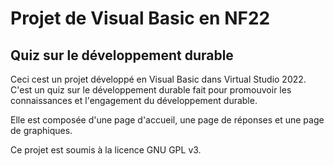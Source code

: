 # Projet de Visual Basic en NF22
## Quiz sur le développement durable




Ceci cest un projet développé en Visual Basic dans Virtual Studio 2022. C'est un quiz sur le développement durable fait pour promouvoir les connaissances et l'engagement du développement durable. 

Elle est composée d'une page d'accueil, une page de réponses et une page de graphiques.

Ce projet est soumis à la licence GNU GPL v3.